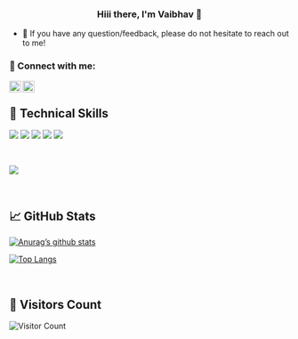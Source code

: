 

<h3 align="center">
Hiii there, I'm Vaibhav</a> 👋
</h3>

- 💬 If you have any question/feedback, please do not hesitate to reach out to me!


### 🤝 Connect with me:
<a href="https://www.linkedin.com/in/vaibhav-kale-914960215/"><img align="left" src="https://raw.githubusercontent.com/yushi1007/yushi1007/main/images/linkedin.svg" alt="Yu Shi | LinkedIn" width="21px"/></a>
<a href="https://instagram.com/vaiibhavkale"><img align="left" src="https://raw.githubusercontent.com/yushi1007/yushi1007/main/images/instagram.svg" alt="Yu Shi | Instagram" width="21px"/></a>
</br>


## 💼 Technical Skills

![](https://img.shields.io/badge/Code-Java-red)
![](https://img.shields.io/badge/Code-Python-brightgreen)
![](https://img.shields.io/badge/Code-React%20JS-blue)
![](https://img.shields.io/badge/Code-JavaScript-informational?style=flat&logo=JavaScript&color=F7DF1E)
![](https://img.shields.io/badge/Code-HTML5-informational?style=flat&logo=HTML5&color=E34F26)


</br>

![](https://img.shields.io/badge/Storage-Firebase-orange)

</br>


## 📈 GitHub Stats

[![Anurag’s github stats](https://github-readme-stats.vercel.app/api?username=vaiibhavkale)](https://github.com/vaiibhavkale)

[![Top Langs](https://github-readme-stats.vercel.app/api/top-langs/?username=vaiibhavkale&layout=compact)](https://github.com/vaiibhavkale)

<br>

## 👤 Visitors Count
![Visitor Count](https://profile-counter.glitch.me/vaiibhavkale/count.svg)

##

<!---
vaiibhavkale/vaiibhavkale is a ✨ special ✨ repository because its `README.md` (this file) appears on your GitHub profile.
You can click the Preview link to take a look at your changes.
--->
